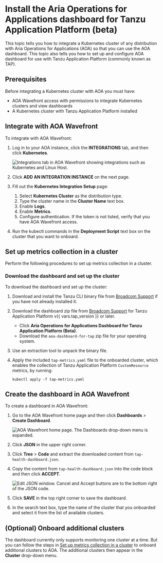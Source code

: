 # Install the Aria Operations for Applications dashboard for Tanzu Application Platform (beta)

This topic tells you how to integrate a Kubernetes cluster of any distribution with Aria Operations
for Applications (AOA) so that you can use the AOA dashboard. This topic also tells you how to set
up and configure AOA dashboard for use with Tanzu Application Platform (commonly known as TAP).

## <a id="prereqs"></a> Prerequisites

Before integrating a Kubernetes cluster with AOA you must have:

- AOA Wavefront access with permissions to integrate Kubernetes clusters and view dashboards
- A Kubernetes cluster with Tanzu Application Platform installed

## <a id="integrate"></a> Integrate with AOA Wavefront

To integrate with AOA Wavefront:

1. Log in to your AOA instance, click the **INTEGRATIONS** tab, and then click **Kubernetes**.

   ![Integrations tab in AOA Wavefront showing integrations such as Kubernetes and Linux Host.](images/aoa-available-integrations.png)

2. Click **ADD AN INTEGRATION INSTANCE** on the next page.

3. Fill out the **Kubernetes Integration Setup** page:

   1. Select **Kubernetes Cluster** as the distribution type.
   2. Type the cluster name in the **Cluster Name** text box.
   3. Enable **Logs**.
   4. Enable **Metrics**.
   5. Configure authentication. If the token is not listed, verify that you have AOA Wavefront access.

4. Run the kubectl commands in the **Deployment Script** text box on the cluster that you want to
   onboard.

## <a id="set-up-metrics"></a> Set up metrics collection in a cluster

Perform the following procedures to set up metrics collection in a cluster.

### <a id="dl-the-dashboard"></a> Download the dashboard and set up the cluster

To download the dashboard and set up the cluster:

1. Download and install the Tanzu CLI binary file from
   [Broadcom Support](https://support.broadcom.com/group/ecx/productdownloads?subfamily=VMware+Tanzu+Application+Platform&tab=Products)
   if you have not already installed it.

2. Download the dashboard zip file from
   [Broadcom Support](https://support.broadcom.com/group/ecx/productdownloads?subfamily=VMware+Tanzu+Application+Platform&tab=Products)
   for Tanzu Application Platform v{{ vars.tap_version }} or later.

   - Click **Aria Operations for Applications Dashboard for Tanzu Application Platform (Beta)**.
   - Download the `aoa-dashboard-for-tap` zip file for your operating system.

3. Use an extraction tool to unpack the binary file.

4. Apply the included `tap-metrics.yaml` file to the onboarded cluster, which enables the collection
   of Tanzu Application Platform `CustomResource` metrics, by running:

   ```console
   kubectl apply -f tap-metrics.yaml
   ```

## <a id="create-the-dashboard"></a> Create the dashboard in AOA Wavefront

To create a dashboard in AOA Wavefront:

1. Go to the AOA Wavefront home page and then click **Dashboards** > **Create Dashboard**.

   ![AOA Wavefront home page. The Dashboards drop-down menu is expanded.](images/aoa-creating-dashboard.png)

2. Click **JSON** in the upper right corner.

3. Click **Tree** > **Code** and extract the downloaded content from `tap-health-dashboard.json`.

4. Copy the content from `tap-health-dashboard.json` into the code block and then click **ACCEPT**.

   ![Edit JSON window. Cancel and Accept buttons are to the bottom right of the JSON code.](images/aoa-importing-json.png)

5. Click **SAVE** in the top right corner to save the dashboard.

6. In the search text box, type the name of the cluster that you onboarded and select it from the
   list of available clusters.

## <a id="onboard-extra-clusters"></a> (Optional) Onboard additional clusters

The dashboard currently only supports monitoring one cluster at a time. But you can follow the steps
in [Set up metrics collection in a cluster](#set-up-metrics) to onboard additional clusters to AOA.
The additional clusters then appear in the **Cluster** drop-down menu.
